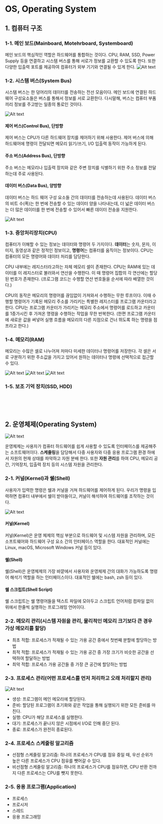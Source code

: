 # OS, Operating System

## 1. 컴퓨터 구조

### 1-1. 메인 보드(Mainboard, Motehrboard, Systemboard)

메인 보드의 핵심적인 역할은 하드웨어를 통합하는 것이다. CPU, RAM, SSD, Power Supply 등을 연결하고 시스템 버스를 통해 서로가 정보를 교환할 수 있도록 한다. 또한 다양한 입출력 포트를 제공하여 컴퓨터가 외부 기기와 연결될 수 있게 한다.
![Alt text](img/image.png)

### 1-2. 시스템 버스(System Bus)

시스템 버스는 한 덩어리의 데이터를 전송하는 전선 모음이다. 메인 보드에 연결된 하드웨어 구성요소들은 버스를 통해서 정보를 서로 교환한다. 다시말해, 버스는 컴퓨터 부품끼리 정보를 주고받는 일종의 통로인 것이다.

![Alt text](img/image-6.png)

#### 제어 버스(Control Bus), 단방향

제어 버스는 CPU가 다른 하드웨어 장치를 제어하기 위해 사용한다. 제어 버스에 의해 하드웨어에 명령이 전달되면 메모리 읽기/쓰기, I/O 입출력 동작이 가능하게 된다.

#### 주소 버스(Address Bus), 단방향

주소 버스는 메모리나 입출력 장치와 같은 주변 장치를 식별하기 위한 주소 정보를 전달하는데 주로 사용된다.

#### 데이터 버스(Data Bus), 양방향

데이터 버스는 하드 웨어 구성 요소들 간의 데이터를 전송하는데 사용된다. 데이터 버스의 비트 수(폭)는 한 번에 전송할 수 있는 데이터 양을 나타내는데, 더 넓은 데이터 버스는 더 많은 데이터를 한 번에 전송할 수 있어서 빠른 데이터 전송을 지원한다.

![Alt text](img/image-2.png)

### 1-3. 중앙처리장치(CPU)

컴퓨터가 이해할 수 있는 정보는 데이터와 명령어 두 가지이다. **데이터**는 숫자, 문자, 이미지, 동영상과 같은 정적인 정보이고, **명령어**는 컴퓨터를 움직이는 정보이다. CPU는 컴퓨터의 모든 명령어와 데이터 처리를 담당한다.

CPU 내부에는 레지스터라고하는 자체 메모리 셀이 존재한다. CPU는 RAM에 있는 데이터를 이 레지스터로 불러와서 연산을 수행한다. 이 때 명령어 집합의 각 연산에는 할당된 번호가 존재한다. (프로그램 코드는 수행할 연산 번호들을 순서에 따라 배열한 것이다.)

CPU의 동작은 메모리의 명령어를 끊임없이 가져와서 수행하는 무한 루프이다. 이때 수행할 명령어가 기록된 메모리 주소를 가리키는 특별한 레지스터를 프로그램 카운터라고 한다. CPU는 프로그램 카운터가 가리키는 메모리 주소에서 명령어를 로드하고 카운터를 1증가시킨 후 가져온 명령을 수행하는 작업을 무한 반복한다. (한편 프로그램 카운터에 새로운 값을 써넣어 실행 흐름을 메모리의 다른 지점으로 건너 뛰도록 하는 명령을 점프라고 한다.)

### 1-4. 메모리(RAM)

메모리는 수많은 셀로 나누어져 저마다 미세한 데이터나 명령어를 저장한다. 각 셀은 서로 구분하기 위한 주소값을 가지고 있어서 원하는 데이터나 명령에 선택적으로 접근할 수 있다.

![Alt text](img/image-1.png)
![Alt text](img/image-4.png)
![Alt text](img/image-5.png)

### 1-5. 보조 기억 장치(SSD, HDD)

<br>
<br>
<br>

## 2. 운영체제(Operating System)

![Alt text](img/image-3.png)

운영체제는 사용자가 컴퓨터 하드웨어를 쉽게 사용할 수 있도록 인터페이스를 제공해주는 소프트웨어이다. **스케줄링**을 담당해서 다중 사용자와 다중 응용 프로그램 환경 하에서 자원의 현재 상태를 파악하고 자원 분배 한다. 또한 **자원 관리**를 하여 CPU, 메모리 공간, 기억장치, 입출력 장치 등의 시스템 자원을 관리한다.

### 2-1. 커널(Kernel)과 쉘(Shell)

사용자가 입력한 명령은 쉘과 커널을 거쳐 하드웨어를 제어하게 된다. 우리가 명령을 입력하면 컴퓨터 내부에서 쉘이 받아들이고, 커널이 해석하여 하드웨어를 조작하는 것이다.

![Alt text](./img/image-7.png)

#### 커널(Kernel)

커널(Kernel)은 운영 체제의 핵심 부분으로 하드웨어 및 시스템 자원을 관리하며, 모든 소프트웨어와 하드웨어 구성 요소 간의 인터페이스 역할을 한다. 대표적인 커널에는 Linux, macOS, Microsoft Windows 커널 등이 있다.

#### 쉘(Shell)

쉘(Shell)은 운영체제의 가장 바깥에서 사용자와 운영체제 간의 대화가 가능하도록 명령어 해석기 역할을 하는 인터페이스이다. 대표적인 쉘에는 bash, zsh 등이 있다.

#### 쉘 스크립트(Shell Script)

쉘 스크립트는 쉘 명령어들을 텍스트 파일에 모아두고 스크립트 언어처럼 컴파일 없이 위에서 한줄씩 실행하는 프로그래밍 언어이다.

### 2-2. 메모리 관리(시스템 자원을 관리, 물리적인 메모리 크기보다 큰 경우 가상 메모리를 할당)

-   최초 적합: 프로세스가 적재될 수 있는 가용 공간 중에서 첫번째 분할에 할당하는 방법
-   최적 적합: 프로세스가 적재될 수 있는 가용 공간 중 가장 크기가 비슷한 공간을 선택하여 할달하는 방법
-   최악 적합: 프로세스 가용 공간들 중 가장 큰 공간에 할당하는 방법

### 2-3. 프로세스 관리(어떤 프로세스를 먼저 처리하고 오래 처리할지 관리)

![Alt text](./img/image-8.png)

-   생성: 프로그렘이 메인 메모리에 할당된다.
-   준비: 할당된 프로그램이 초기화와 같은 작업을 통해 실행되기 위한 모든 준비를 마친다.
-   실행: CPU가 해당 프로세스를 실행한다.
-   대기: 프로세스가 끝나지 않은 시점에서 I/O로 인해 중단 된다.
-   종료: 프로세스가 완전히 종료된다.

### 2-4. 프로세스 스케줄링 알고리즘

-   선점형 스케줄링 알고리즘: 하나의 프로세스가 CPU를 점유 중일 때, 우선 순위가 높은 다른 프로세스가 CPU 점유를 뺏어갈 수 있다.
-   비선점형 스케줄링 알고리즘: 하나의 프로세스가 CPU를 점유하면, CPU 반환 전까지 다른 프로세스는 CPU를 뺏지 못한다.

### 2-5. 응용 프로그램(Application)

-   프로세스
-   프로시저
-   스레드
-   응용 프로그래밍

